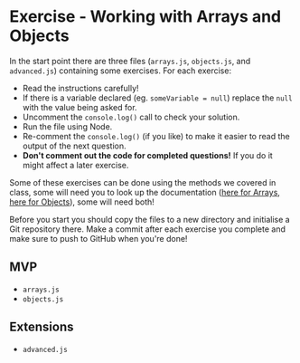 # Exercise - Working with Arrays and Objects

In the start point there are three files (`arrays.js`, `objects.js`, and `advanced.js`) containing some exercises. For each exercise:

- Read the instructions carefully!
- If there is a variable declared (eg. `someVariable = null`) replace the `null` with the value being asked for.
- Uncomment the `console.log()` call to check your solution. 
- Run the file using Node.
- Re-comment the `console.log()` (if you like) to make it easier to read the output of the next question.
- **Don't comment out the code for completed questions!** If you do it might affect a later exercise.

Some of these exercises can be done using the methods we covered in class, some will need you to look up the documentation ([here for Arrays](https://developer.mozilla.org/en-US/docs/Web/JavaScript/Reference/Global_Objects/Array), [here for Objects](https://developer.mozilla.org/en-US/docs/Web/JavaScript/Reference/Global_Objects/Object)), some will need both!

Before you start you should copy the files to a new directory and initialise a Git repository there. Make a commit after each exercise you complete and make sure to push to GitHub when you're done!

## MVP
 - `arrays.js`
 - `objects.js`

## Extensions 
  - `advanced.js`
